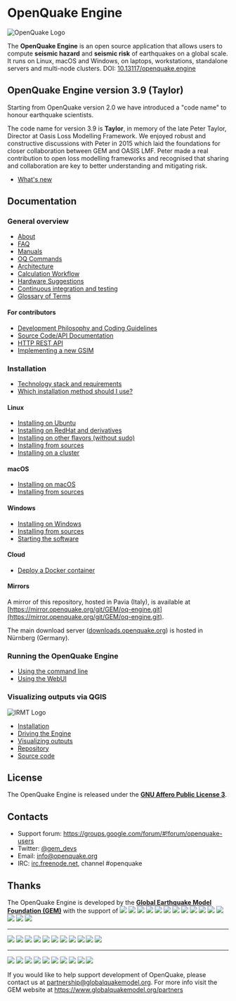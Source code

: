 # OpenQuake Engine

![OpenQuake Logo](https://github.com/gem/oq-infrastructure/raw/master/logos/oq-logo.png)

The **OpenQuake Engine** is an open source application that allows users to compute **seismic hazard** and **seismic risk** of earthquakes on a global scale. It runs on Linux, macOS and Windows, on laptops, workstations, standalone servers and multi-node clusters. DOI: [10.13117/openquake.engine](https://doi.org/10.13117/openquake.engine)

<!-- GEM BEGIN: apply the following patch with the proper values for the next release
-[![Build Status](https://travis-ci.org/gem/oq-engine.svg?branch=master)](https://travis-ci.org/gem/oq-engine)
 
-### Current stable
+## OpenQuake Engine version 2.6 (Gutenberg)
 
-Current stable version is the **OpenQuake Engine 2.5** 'Fourier'. The documentation is available at https://github.com/gem/oq-engine/tree/engine-2.5#openquake-engine.
-* [What's new](https://github.com/gem/oq-engine/blob/engine-2.5/doc/whats-new.md)
-
+Starting from OpenQuake version 2.0 we have introduced a "code name" to honour earthquake scientists.
 
+The code name for version 2.6 is **Gutenberg**, in memory of [Beno Gutenberg](https://en.wikipedia.org/wiki/Beno_Gutenberg).
+* [What's new](https://github.com/gem/oq-engine/blob/engine-2.6/doc/whats-new.md)
+ 
+## Documentation
-## Documentation (master tree)
-->

## OpenQuake Engine version 3.9 (Taylor)

Starting from OpenQuake version 2.0 we have introduced a "code name" to honour earthquake scientists.

The code name for version 3.9 is **Taylor**, in memory of the late Peter Taylor, Director at Oasis Loss Modelling Framework. We enjoyed robust and constructive discussions with Peter in 2015 which laid the foundations for closer collaboration between GEM and OASIS LMF. Peter made a real contribution to open loss modelling frameworks and recognised that sharing and collaboration are key to better understanding and mitigating risk.

* [What's new](https://github.com/gem/oq-engine/blob/engine-3.8/doc/whats-new.md)

## Documentation

<!-- GEM END -->

### General overview

* [About](https://github.com/gem/oq-engine/blob/engine-3.9/doc/about.md)
* [FAQ](https://github.com/gem/oq-engine/blob/engine-3.9/doc/faq.md)
* [Manuals](https://www.globalquakemodel.org/single-post/OpenQuake-Engine-Manual)
* [OQ Commands](https://github.com/gem/oq-engine/blob/engine-3.9/doc/oq-commands.md)
* [Architecture](https://github.com/gem/oq-engine/blob/engine-3.9/doc/sphinx/architecture.rst)
* [Calculation Workflow](https://github.com/gem/oq-engine/blob/engine-3.9/doc/calculation-workflow.md)
* [Hardware Suggestions](https://github.com/gem/oq-engine/blob/engine-3.9/doc/hardware-suggestions.md)
* [Continuous integration and testing](https://github.com/gem/oq-engine/blob/engine-3.9/doc/testing.md)
* [Glossary of Terms](https://github.com/gem/oq-engine/blob/engine-3.9/doc/glossary.md)

#### For contributors

* [Development Philosophy and Coding Guidelines](https://github.com/gem/oq-engine/blob/engine-3.9/doc/development-guidelines.md)
* [Source Code/API Documentation](http://docs.openquake.org/oq-engine/)
* [HTTP REST API](https://github.com/gem/oq-engine/blob/engine-3.9/doc/web-api.md)
* [Implementing a new GSIM](https://github.com/gem/oq-engine/blob/engine-3.9/doc/implementing-new-gsim.md)

### Installation

* [Technology stack and requirements](https://github.com/gem/oq-engine/blob/engine-3.9/doc/requirements.md)
* [Which installation method should I use?](https://github.com/gem/oq-engine/blob/engine-3.9/doc/installing/overview.md)

#### Linux

* [Installing on Ubuntu](https://github.com/gem/oq-engine/blob/engine-3.9/doc/installing/ubuntu.md)
* [Installing on RedHat and derivatives](https://github.com/gem/oq-engine/blob/engine-3.9/doc/installing/rhel.md)
* [Installing on other flavors (without sudo)](https://github.com/gem/oq-engine/blob/engine-3.9/doc/installing/linux-generic.md)
* [Installing from sources](https://github.com/gem/oq-engine/blob/engine-3.9/doc/installing/development.md)
* [Installing on a cluster](https://github.com/gem/oq-engine/blob/engine-3.9/doc/installing/cluster.md)

#### macOS

* [Installing on macOS](https://github.com/gem/oq-engine/blob/engine-3.9/doc/installing/macos.md)
* [Installing from sources](https://github.com/gem/oq-engine/blob/engine-3.9/doc/installing/development.md#macos)

#### Windows

* [Installing on Windows](https://github.com/gem/oq-engine/blob/engine-3.9/doc/installing/windows.md)
* [Installing from sources](https://github.com/gem/oq-engine/blob/engine-3.9/doc/installing/development-windows.md)
* [Starting the software](https://github.com/gem/oq-engine/blob/engine-3.9/doc/running/windows.md)

#### Cloud

* [Deploy a Docker container](https://github.com/gem/oq-engine/blob/engine-3.9/doc/installing/docker.md)

#### Mirrors

A mirror of this repository, hosted in Pavia (Italy), is available at [https://mirror.openquake.org/git/GEM/oq-engine.git](https://mirror.openquake.org/git/GEM/oq-engine.git).

The main download server ([downloads.openquake.org](https://downloads.openquake.org/)) is hosted in Nürnberg (Germany).

### Running the OpenQuake Engine

* [Using the command line](https://github.com/gem/oq-engine/blob/engine-3.9/doc/running/unix.md)
* [Using the WebUI](https://github.com/gem/oq-engine/blob/engine-3.9/doc/running/server.md)

### Visualizing outputs via QGIS

![IRMT Logo](https://github.com/gem/oq-infrastructure/raw/master/icons/irmt_icon.png)

* [Installation](https://docs.openquake.org/oq-irmt-qgis/latest/00_installation.html)
* [Driving the Engine](https://docs.openquake.org/oq-irmt-qgis/latest/14_driving_the_oqengine.html)
* [Visualizing outputs](https://docs.openquake.org/oq-irmt-qgis/latest/15_viewer_dock.html)
* [Repository](https://plugins.qgis.org/plugins/svir/)
* [Source code](https://github.com/gem/oq-irmt-qgis)

## License

The OpenQuake Engine is released under the **[GNU Affero Public License 3](https://github.com/gem/oq-engine/blob/engine-3.9/LICENSE)**.

## Contacts

* Support forum: https://groups.google.com/forum/#!forum/openquake-users
* Twitter: [@gem_devs](https://twitter.com/gem_devs)
* Email: info@openquake.org
* IRC: [irc.freenode.net](https://webchat.freenode.net/), channel #openquake

## Thanks

The OpenQuake Engine is developed by the **[Global Earthquake Model Foundation (GEM)](http://gem.foundation)** with the support of
![](https://github.com/gem/oq-infrastructure/raw/master/logos/aus.png)
![](https://github.com/gem/oq-infrastructure/raw/master/logos/cidigen.png)
![](https://github.com/gem/oq-infrastructure/raw/master/logos/sg_170x104.jpg)
![](https://github.com/gem/oq-infrastructure/raw/master/logos/gfz.png)
![](https://github.com/gem/oq-infrastructure/raw/master/logos/pcn.jpg)
![](https://github.com/gem/oq-infrastructure/raw/master/logos/nied.png)
![](https://github.com/gem/oq-infrastructure/raw/master/logos/nset.png)
![](https://github.com/gem/oq-infrastructure/raw/master/logos/morst.jpg)
![](https://github.com/gem/oq-infrastructure/raw/master/logos/RCN.jpg)
![](https://github.com/gem/oq-infrastructure/raw/master/logos/swiss_1.jpg)
![](https://github.com/gem/oq-infrastructure/raw/master/logos/tem.jpg)
![](https://github.com/gem/oq-infrastructure/raw/master/logos/TCIP-01.png)
![](https://github.com/gem/oq-infrastructure/raw/master/logos/nerc.png)
![](https://github.com/gem/oq-infrastructure/raw/master/logos/usaid_BsOsE8Z_QZnaG6c.jpg)
![](https://github.com/gem/oq-infrastructure/raw/master/logos/FUNVISIS_GEM_logo.png)

***

![](https://github.com/gem/oq-infrastructure/raw/master/logos/FMGlobal.jpg)
![](https://github.com/gem/oq-infrastructure/raw/master/logos/hannoverRe.jpg)
![](https://github.com/gem/oq-infrastructure/raw/master/logos/Nephila.jpg)
![](https://github.com/gem/oq-infrastructure/raw/master/logos/munichre_HwOCwR4.jpg)
![](https://github.com/gem/oq-infrastructure/raw/master/logos/zurich_3eh504q.jpg)
![](https://github.com/gem/oq-infrastructure/raw/master/logos/Air_JlQh6Ke.jpg)
![](https://github.com/gem/oq-infrastructure/raw/master/logos/sur_170x104.jpg)
![](https://github.com/gem/oq-infrastructure/raw/master/logos/EUCENTRE_BRAw8x4.jpg)
![](https://github.com/gem/oq-infrastructure/raw/master/logos/GiroJ.jpg)
![](https://github.com/gem/oq-infrastructure/raw/master/logos/arup.jpg)
![](https://github.com/gem/oq-infrastructure/raw/master/logos/OYO_1.jpg)

***

![](https://github.com/gem/oq-infrastructure/raw/master/logos/OECD.jpg)
![](https://github.com/gem/oq-infrastructure/raw/master/logos/worldbank_2.jpg)
![](https://github.com/gem/oq-infrastructure/raw/master/logos/ISDR.jpg)
![](https://github.com/gem/oq-infrastructure/raw/master/logos/Unesco.jpg)
![](https://github.com/gem/oq-infrastructure/raw/master/logos/iaspei.jpg)
![](https://github.com/gem/oq-infrastructure/raw/master/logos/iaee.jpg)
![](https://github.com/gem/oq-infrastructure/raw/master/logos/istructe.jpg)
![](https://github.com/gem/oq-infrastructure/raw/master/logos/cssc.jpg)
![](https://github.com/gem/oq-infrastructure/raw/master/logos/IRDRICSU.png)
![](https://github.com/gem/oq-infrastructure/raw/master/logos/EERI_GEM.png)

If you would like to help support development of OpenQuake, please contact us at [partnership@globalquakemodel.org](mailto:partnership@globalquakemodel.org).
For more info visit the GEM website at https://www.globalquakemodel.org/partners
